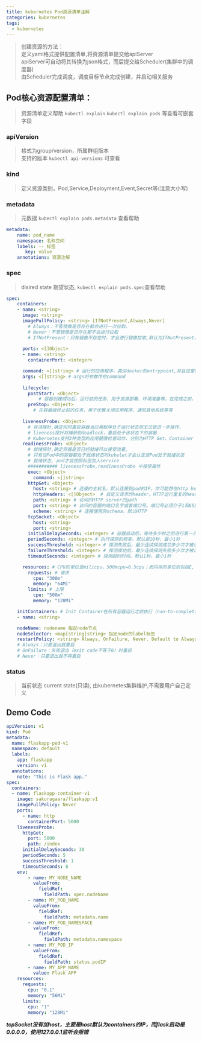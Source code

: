 ```yaml
---
title: kubernetes Pod资源清单注解
categories: kubernetes
tags:
  - kubernetes
---
```



> 创建资源的方法：  
> 定义yaml格式提供配置清单,将资源清单提交给apiServer  
  apiServer可自动将其转换为json格式，而后提交给Scheduler(集群中的调度器)  
  由Scheduler完成调度，调度目标节点完成创建，并启动相关服务  


## Pod核心资源配置清单：
> 资源清单定义帮助 ``kubectl explain`` ``kubectl explain pods`` 等查看可嵌套字段  

### apiVersion
> 格式为group/version，所属群组版本  
支持的版本 ``kubectl api-versions`` 可查看  

### kind
> 定义资源类别，Pod,Service,Deployment,Event,Secret等(注意大小写)  

<!--more-->

### metadata 
> 元数据 ``kubectl explain pods.metadata`` 查看帮助  

```yaml
metadata:
    name: pod_name
    namespace: 名称空间  
    labels: -- 标签  
       key: value
    annotations: 资源注解
```
 

### spec   
> disired state 期望状态, ``kubectl explain pods.spec``查看帮助  

```yaml
spec:
    containers:
    - name: <string>
      image: <string>
      imagePullPolicy: <string> [IfNotPresent,Always,Never]
        # Always：不管镜像是否存在都会进行一次拉取。  
        # Never：不管镜像是否存在都不会进行拉取  
        # IfNotPresent：只有镜像不存在时，才会进行镜像拉取,默认为IfNotPresent，但:latest标签的镜像默认为Always
       
      ports: <[]Object>
      - name: <string>
        containerPort: <integer>

      command: <[]string> # 运行的应用程序，类似docker的entrypoint,并且这里的命令不会允许中shell中
      args: <[]string> # args将参数传给command
      
      lifecycle:
        postStart: <Object> 
            # 容器创建成功后，运行前的任务，用于资源部署、环境准备等，在完成之前，容器处于ContainerCreating状态
        preStop: <Object> 
          # 在容器被终止前的任务，用于优雅关闭应用程序、通知其他系统等等
       
      livenessProbe: <Object> 
        # 存活探针,确定何时重启容器当应用程序处于运行状态但无法做进一步操作，
        # liveness探针将捕获到deadlock，重启处于该状态下的容器 
        # Kubernetes支持3种类型的应用健康检查动作，分别为HTTP Get、Container Exec和TCP Socket  
      readinessProbe: <Object>
        # 就绪探针,确定容器是否已经就绪可以接受流量,
        # 只有当Pod中的容器都处于就绪状态时kubelet才会认定该Pod处于就绪状态
        # 就绪状态, pod才会按照标签加入service  
        ########### livenessProbe,readinessProbe 中接受属性
        exec: <Object>
          command: <[]string>  
        httpGet: <Object>
          host: <string> # 连接的主机名，默认连接到pod的IP。你可能想在http header中设置”Host”而不是使用IP
          httpHeaders: <[]Object>  # 自定义请求的header。HTTP运行重复的header
          path: <string> # 访问的HTTP server的path
          port: <string> # 访问的容器的端口名字或者端口号。端口号必须介于1和65525之间
          scheme: <string> # 连接使用的schema，默认HTTP
        tcpSocket: <Object>
          host: <string>
          port: <string>
        initialDelaySeconds: <integer> # 容器启动后，等待多少秒之后进行第一次探测
        periodSeconds: <integer> # 执行探测的频率。默认是10秒，最小1秒
        successThreshold: <integer> # 探测失败后，最少连续探测成功多少次才被认定为成功。默认是1。对于liveness必须是1。最小值是1
        failureThreshold: <integer> # 探测成功后，最少连续探测失败多少次才被认定为失败。默认是3。最小值是1
        timeoutSeconds: <integer> # 探测超时时间。默认1秒，最小1秒

      resources: # CPU的单位是milicpu，500mcpu=0.5cpu；而内存的单位则包括E, P, T, G, M, K, Ei, Pi, Ti, Gi, Mi, Ki等
        requests: # 请求
          cpu: "300m"
          memory: "64Mi"
        limits: # 上限
          cpu: "500m"
          memory: "128Mi"

    initContainers: # Init Container在所有容器运行之前执行（run-to-completion），常用来初始化配置
    - name: <string>

    nodeName: nodename 指定node节点
    nodeSelector: <map[string]string> 指定node的label标签
    restartPolicy: <string> Always, OnFailure, Never. Default to Always.
    # Always：只要退出就重启
    # OnFailure：失败退出（exit code不等于0）时重启
    # Never：只要退出就不再重启
```




### status 
> 当前状态 current state(只读), 由kubernetes集群维护,不需要用户自己定义



## Demo Code

```yaml
apiVersion: v1
kind: Pod
metadata:
  name: flaskapp-pod-v1
  namespace: default
  labels:
    app: flaskapp
    version: v1
  annotations: 
    note: "This is Flask app."
spec:
  containers:
  - name: flaskapp-container-v1
    image: sakuragaara/flaskapp:v1
    imagePullPolicy: Never
    ports:
      - name: http
        containerPort: 5000
    livenessProbe:
      httpGet:
        port: 5000
        path: /index
      initialDelaySeconds: 30
      periodSeconds: 5
      successThreshold: 1
      timeoutSeconds: 8
    env:
        - name: MY_NODE_NAME
          valueFrom:
            fieldRef:
              fieldPath: spec.nodeName
        - name: MY_POD_NAME
          valueFrom:
            fieldRef:
              fieldPath: metadata.name
        - name: MY_POD_NAMESPACE
          valueFrom:
            fieldRef:
              fieldPath: metadata.namespace
        - name: MY_POD_IP
          valueFrom:
            fieldRef:
              fieldPath: status.podIP
        - name: MY_APP_NAME
          value: Flask APP
    resources:
      requests:
        cpu: "0.1"
        memory: "56Mi"
      limits:
        cpu: "1"
        memory: "128Mi"
```

***tcpSocket没有加host，主要是host默认为containers的IP，而flask启动是0.0.0.0，使用127.0.0.1监听会报错***
